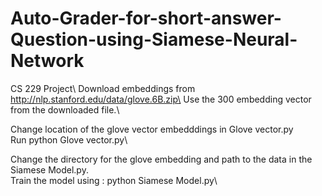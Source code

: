 # Auto-Grader-for-short-answer-Question-using-Siamese-Neural-Network
CS 229 Project\\
Download embeddings from http://nlp.stanford.edu/data/glove.6B.zip\
Use the 300 embedding vector from the downloaded file.\\

Change location of the glove vector embedddings in Glove vector.py\
Run python Glove vector.py\\


Change the directory for the glove embedding and path to the data in the Siamese Model.py.\
Train the model using : python Siamese Model.py\
